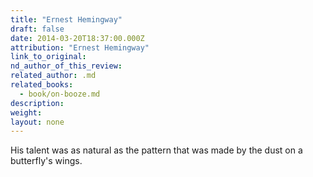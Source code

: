 ```yaml
---
title: "Ernest Hemingway"
draft: false
date: 2014-03-20T18:37:00.000Z
attribution: "Ernest Hemingway"
link_to_original:
nd_author_of_this_review:
related_author: .md
related_books:
  - book/on-booze.md
description:
weight:
layout: none
---
```

His talent was as natural as the pattern that was made by the dust on a butterfly's wings.

